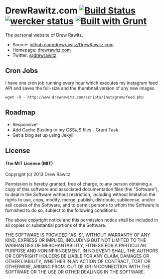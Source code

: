# DrewRawitz.com [![Build Status](https://travis-ci.org/drewrawitz/DrewRawitz.com.png?branch=master)](https://travis-ci.org/drewrawitz/DrewRawitz.com)   [![wercker status](https://app.wercker.com/status/f166292c96dad8dff38bd12128f4aee7/s/ "wercker status")](https://app.wercker.com/project/bykey/f166292c96dad8dff38bd12128f4aee7)  [![Built with Grunt](https://cdn.gruntjs.com/builtwith.png)](http://gruntjs.com/)

The personal website of Drew Rawitz.

* Source: [github.com/drewrawitz/DrewRawitz.com](https://github.com/drewrawitz/DrewRawitz.com)
* Homepage: [drewrawitz.com](http://www.drewrawitz.com)
* Twitter: [@drewrawitz](http://twitter.com/drewrawitz)

## Cron Jobs
I have one cron job running every hour which executes my instagram feed API and saves the full-size and the thumbnail version of any new images.

`wget -O - http://www.drewrawitz.com/scripts/instagram/feed.php`

## Roadmap
* Responsive!
* Add Cache Busting to my CSS/JS files - Grunt Task
* Get a blog set up using Jekyll

## License

#### The MIT License (MIT)

Copyright (c) 2013 Drew Rawitz

Permission is hereby granted, free of charge, to any person obtaining a copy of
this software and associated documentation files (the "Software"), to deal in
the Software without restriction, including without limitation the rights to
use, copy, modify, merge, publish, distribute, sublicense, and/or sell copies of
the Software, and to permit persons to whom the Software is furnished to do so,
subject to the following conditions:

The above copyright notice and this permission notice shall be included in all
copies or substantial portions of the Software.

THE SOFTWARE IS PROVIDED "AS IS", WITHOUT WARRANTY OF ANY KIND, EXPRESS OR
IMPLIED, INCLUDING BUT NOT LIMITED TO THE WARRANTIES OF MERCHANTABILITY, FITNESS
FOR A PARTICULAR PURPOSE AND NONINFRINGEMENT. IN NO EVENT SHALL THE AUTHORS OR
COPYRIGHT HOLDERS BE LIABLE FOR ANY CLAIM, DAMAGES OR OTHER LIABILITY, WHETHER
IN AN ACTION OF CONTRACT, TORT OR OTHERWISE, ARISING FROM, OUT OF OR IN
CONNECTION WITH THE SOFTWARE OR THE USE OR OTHER DEALINGS IN THE SOFTWARE.
